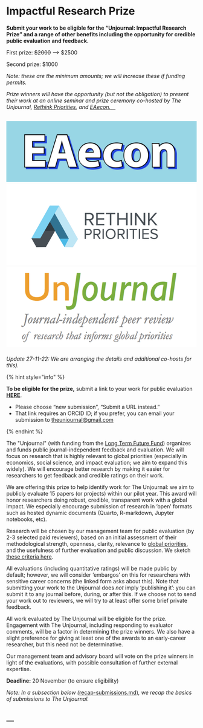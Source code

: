 # Impactful Research Prize

**Submit your work to be eligible for the “Unjournal: Impactful Research Prize” and a range of other benefits including the opportunity for credible public evaluation and feedback.**&#x20;

First prize: ~~$2000~~ --> $2500&#x20;

Second prize: $1000&#x20;

_Note: these are the minimum amounts; we will increase these if funding permits._

_Prize winners will have the opportunity (but not the obligation) to present their work at an online seminar and prize ceremony co-hosted by The Unjournal,_ [_Rethink Priorities_](https://rethinkpriorities.org/)_, and_ [_EAecon._](https://forum.effectivealtruism.org/posts/9gLtXR6KkZEYie8Au/introducing-eaecon-community-building-project)__

## __<img src="../../../.gitbook/assets/image (6).png" alt="" data-size="line">__<img src="../../../.gitbook/assets/image (2).png" alt="" data-size="line">__<img src="../../../.gitbook/assets/image (1).png" alt="" data-size="line">__

_Update 27-11-22: We are arranging the details and additional co-hosts for this)._

{% hint style="info" %}


**To be eligible for the prize,** submit a link to your work for public evaluation [**HERE**](https://unjournaldev.cloud68.co/login).&#x20;

* Please choose “new submission”, “Submit a URL instead.”&#x20;
* That link requires an ORCID ID; if you prefer, you can email your submission to [theunjournal@gmail.com](mailto:theunjournal@gmail.com)


{% endhint %}

The "Unjournal" (with funding from the [Long Term Future Fund](https://funds.effectivealtruism.org/funds/far-future)) organizes and funds public journal-independent feedback and evaluation. We will focus on research that is highly relevant to global priorities (especially in economics, social science, and impact evaluation; we aim to expand this widely). We will encourage better research by making it easier for researchers to get feedback and credible ratings on their work.

We are offering this prize to help identify work for The Unjournal: we aim to publicly evaluate 15 papers (or projects) within our pilot year. This award will honor researchers doing robust, credible, transparent work with a global impact. We especially encourage submission of research in ‘open’ formats such as hosted dynamic documents (Quarto, R-markdown, Jupyter notebooks, etc).

Research will be chosen by our management team for public evaluation (by 2-3 selected paid reviewers), based on an initial assessment of their methodological strength, openness, clarity, relevance to [global priorities](https://effective-giving-marketing.gitbook.io/unjournal-x-ea-and-global-priorities-research/the-field-and-ea-gp-research/what-is-ea-gp-relevant-research), and the usefulness of further evaluation and public discussion. We sketch [these criteria here](https://effective-giving-marketing.gitbook.io/unjournal-x-ea-and-global-priorities-research/policies-projects-evaluation-workflow/policies-and-templates/considering-projects).

All evaluations (including quantitative ratings) will be made public by default; however, we will consider ‘embargos’ on this for researchers with sensitive career concerns (the linked form asks about this). Note that submitting your work to the Unjournal does _not_ imply ‘publishing it’: you can submit it to any journal before, during, or after this. If we choose not to send your work out to reviewers, we will try to at least offer some brief private feedback.

All work evaluated by The Unjournal will be eligible for the prize. Engagement with The Unjournal, including responding to evaluator comments, will be a factor in determining the prize winners. We also have a slight preference for giving at least one of the awards to an early-career researcher, but this need not be determinative.&#x20;

Our management team and advisory board will vote on the prize winners in light of the evaluations, with possible consultation of further external expertise.

**Deadline:** 20 November (to ensure eligibility)

_Note: In a subsection below (_[recap-submissions.md](recap-submissions.md "mention"))_, we recap the basics of submissions to The Unjournal._

## __
